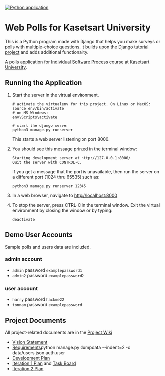 [![Python application](https://github.com/tnnpp/ku-polls/actions/workflows/python-app.yml/badge.svg)](https://github.com/tnnpp/ku-polls/actions/workflows/python-app.yml)
# Web Polls for Kasetsart University
This is a Python program made with Django that helps you make surveys or polls with multiple-choice questions. It builds upon the [Django tutorial project][django-tutorial] and adds additional functionality.

A polls application for [Individual Software Process](https://cpske.github.io/ISP) course at [Kasetsart University](https://ku.ac.th).


## Running the Application

1. Start the server in the virtual environment. 
   ```
   # activate the virtualenv for this project. On Linux or MacOS:
   source env/bin/activate
   # on MS Windows:
   env\Scripts\activate

   # start the django server
   python3 manage.py runserver
   ```
   This starts a web server listening on port 8000.

2. You should see this message printed in the terminal window:
   ```
   Starting development server at http://127.0.0.1:8000/
   Quit the server with CONTROL-C.
   ```
   If you get a message that the port is unavailable, then run the server on a different port (1024 thru 65535) such as:
   ```
   python3 manage.py runserver 12345
   ```

3. In a web browser, navigate to <http://localhost:8000>

4. To stop the server, press CTRL-C in the terminal window. Exit the virtual environment by closing the window or by typing:
   ```
   deactivate
   ```

## Demo User Accounts
Sample polls and users data are included. 

### admin account
* `admin` password `examplepassword1`
* `admin2` password `examplepassword2`
### user account
* `harry` password `hackme22`
* `tonnam` password `examplepassword`

## Project Documents

All project-related documents are in the [Project Wiki](https://github.com/tnnpp/ku-polls/wiki)

- [Vision Statement](https://github.com/tnnpp/ku-polls/wiki/Vision-Statement)
- [Requirements](https://github.com/tnnpp/ku-polls/wiki/Requirements)python manage.py dumpdata --indent=2 -o data/users.json auth.user
- [Development Plan](https://github.com/tnnpp/ku-polls/wiki/Development-Plan)
- [Iteration 1 Plan](https://github.com/tnnpp/ku-polls/wiki/Iteration-1-Plan) and [Task Board](https://github.com/users/tnnpp/projects/3)
- [Iteration 2 Plan](https://github.com/tnnpp/ku-polls/wiki/iteration-2-Plan)

[django-tutorial]: https://docs.djangoproject.com/en/3.1/intro/tutorial01/
